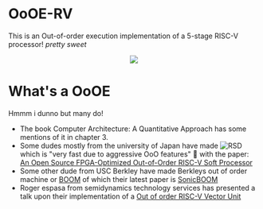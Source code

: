 # OoOE-RV
This is an Out-of-order execution implementation of a 5-stage RISC-V processor! *pretty sweet*
<p align="center">
  <img src="http://www.quickmeme.com/img/e1/e14cd2954100cf2a8e82e1a2ca7305af915d64c1edd8b9951a25b7309617fc32.jpg">
</p>

# What's a OoOE
Hmmm i dunno but many do!
- The book Computer Architecture: A Quantitative Approach has some mentions of it in chapter 3.
- Some dudes mostly from the university of Japan have made ![RSD](https://github.com/rsd-devel/rsd) which is "very fast due to aggressive OoO features" 😤 with the paper: [An Open Source FPGA-Optimized Out-of-Order RISC-V Soft Processor](https://www.rsg.ci.i.u-tokyo.ac.jp/members/shioya/pdfs/Mashimo-FPT'19.pdf)
- Some other dude from USC Berkley have made Berkleys out of order machine or [BOOM](https://boom-core.org/) of which their latest paper is [SonicBOOM](https://carrv.github.io/2020/papers/CARRV2020_paper_15_Zhao.pdf)
- Roger espasa from semidynamics technology services has presented a talk upon their implementation of a [Out of order RISC-V Vector Unit](https://www.youtube.com/watch?v=WzID6kk8RNs)

